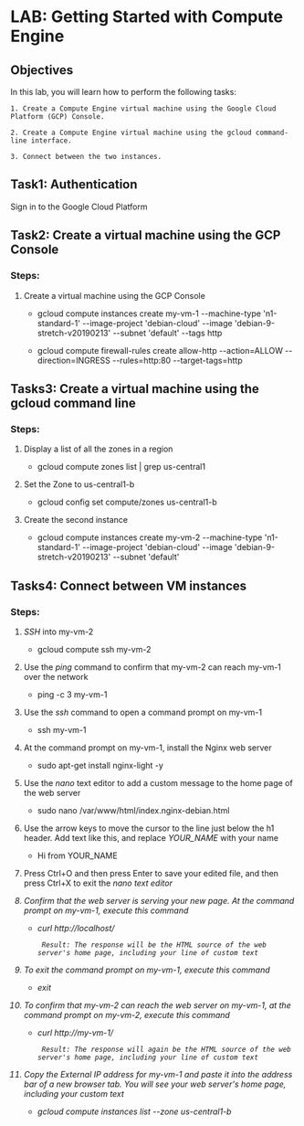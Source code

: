 # LAB: Getting Started with Compute Engine

## Objectives
In this lab, you will learn how to perform the following tasks:

    1. Create a Compute Engine virtual machine using the Google Cloud Platform (GCP) Console.

    2. Create a Compute Engine virtual machine using the gcloud command-line interface.

    3. Connect between the two instances.

## Task1: Authentication

Sign in to the Google Cloud Platform

## Task2: Create a virtual machine using the GCP Console

### Steps:

1. Create a virtual machine using the GCP Console

   * gcloud compute instances create my-vm-1 --machine-type 'n1-standard-1' --image-project 'debian-cloud' --image 'debian-9-stretch-v20190213' --subnet 'default' --tags http 

   * gcloud compute firewall-rules create allow-http --action=ALLOW --direction=INGRESS --rules=http:80 --target-tags=http

## Tasks3: Create a virtual machine using the gcloud command line

### Steps:

1. Display a list of all the zones in a region

   * gcloud compute zones list | grep us-central1

2. Set the Zone to us-central1-b

   * gcloud config set compute/zones us-central1-b

3. Create the second instance

   * gcloud compute instances create my-vm-2 --machine-type 'n1-standard-1' --image-project 'debian-cloud' --image 'debian-9-stretch-v20190213' --subnet 'default'

## Tasks4: Connect between VM instances

### Steps:

1. <i>SSH</i> into my-vm-2

      * gcloud compute ssh my-vm-2 

2. Use the <i>ping</i> command to confirm that my-vm-2 can reach my-vm-1 over the network

   * ping -c 3 my-vm-1

3. Use the <i>ssh</i> command to open a command prompt on my-vm-1

   * ssh my-vm-1

4. At the command prompt on my-vm-1, install the Nginx web server

   * sudo apt-get install nginx-light -y

5. Use the <i>nano</i> text editor to add a custom message to the home page of the web server

   * sudo nano /var/www/html/index.nginx-debian.html

6. Use the arrow keys to move the cursor to the line just below the h1 header. Add text like this, and replace <i>YOUR_NAME</i> with your name

   * Hi from YOUR_NAME

7. Press Ctrl+O and then press Enter to save your edited file, and then press Ctrl+X to exit the <i>nano<i> text editor

8. Confirm that the web server is serving your new page. At the command prompt on my-vm-1, execute this command

   * curl http://localhost/

          Result: The response will be the HTML source of the web server's home page, including your line of custom text

9. To exit the command prompt on my-vm-1, execute this command

   * exit

10. To confirm that my-vm-2 can reach the web server on my-vm-1, at the command prompt on my-vm-2, execute this command

    * curl http://my-vm-1/

           Result: The response will again be the HTML source of the web server's home page, including your line of custom text

11. Copy the <i>External IP address</i> for my-vm-1 and paste it into the address bar of a new browser tab. You will see your web server's home page, including your custom text

    * gcloud compute instances list --zone us-central1-b
